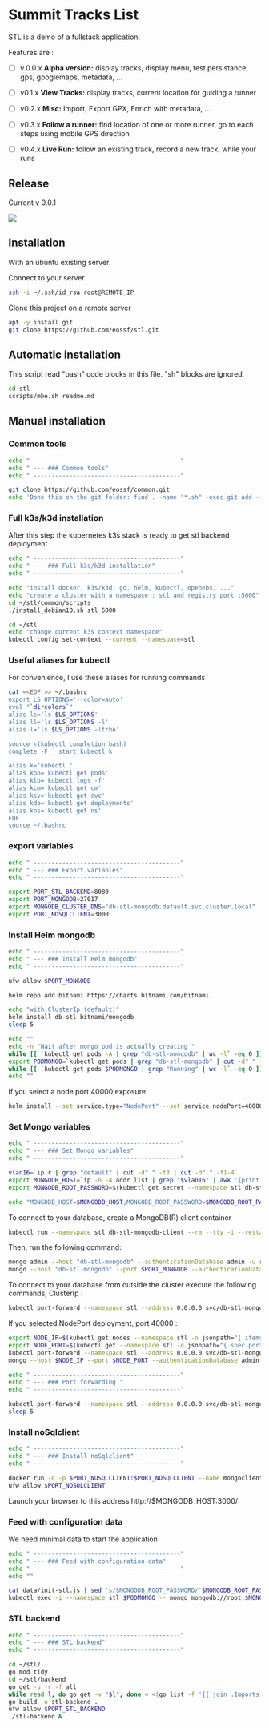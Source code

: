 # Summit Tracks List


STL is a demo of a fullstack application. 

Features are :

- [ ] v.0.0.x **Alpha version:** display tracks, display menu, test persistance, gps, googlemaps, metadata, ...
- [ ] v0.1.x **View Tracks:** display tracks, current location for guiding a runner
- [ ] v0.2.x **Misc:** Import, Export GPX, Enrich with metadata, ...
- [ ] v0.3.x **Follow a runner:** find location of one or more runner, go to each steps using mobile GPS direction
- [ ] v0.4.x **Live Run:** follow an existing track, record a new track, while your runs



## Release

Current v 0.0.1



![](images\stl-v0.0.1.PNG)

## Installation

With an ubuntu existing server.

Connect to your server

````sh
ssh -i ~/.ssh/id_rsa root@REMOTE_IP
````
Clone this project on a remote server
````sh
apt -y install git
git clone https://github.com/eossf/stl.git
````
## Automatic installation
This script read "bash" code blocks in this file. "sh" blocks are ignored. 
````sh
cd stl
scripts/mbe.sh readme.md
````
## Manual installation
### Common tools
````bash
echo " -----------------------------------------"
echo " --- ### Common tools"
echo " -----------------------------------------"

git clone https://github.com/eossf/common.git
echo 'Done this on the git folder: find . -name "*.sh" -exec git add --chmod=+x {} \;'

````
### Full k3s/k3d installation
After this step the kubernetes k3s stack is ready to get stl backend deployment
````bash
echo " -----------------------------------------"
echo " --- ### Full k3s/k3d installation"
echo " -----------------------------------------"

echo "install docker, k3s/k3d, go, helm, kubectl, openebs, ..." 
echo "create a cluster with a namespace : stl and registry port :5000"
cd ~/stl/common/scripts
./install_debian10.sh stl 5000

cd ~/stl
echo "change current k3s context namespace"
kubectl config set-context --current --namespace=stl
````

### Useful aliases for kubectl
For convenience, I use these aliases for running commands
````bash
cat <<EOF >> ~/.bashrc
export LS_OPTIONS='--color=auto'
eval "`dircolors`"
alias ls='ls $LS_OPTIONS'
alias ll='ls $LS_OPTIONS -l'
alias l='ls $LS_OPTIONS -ltrhA'

source <(kubectl completion bash)
complete -F __start_kubectl k

alias k='kubectl '
alias kpo='kubectl get pods'
alias klo='kubectl logs -f'
alias kcm='kubectl get cm'
alias ksv='kubectl get svc'
alias kde='kubectl get deployments'
alias kns='kubectl get ns'
EOF
source ~/.bashrc
````
### export variables
````bash
echo " -----------------------------------------"
echo " --- ### Export variables"
echo " -----------------------------------------"

export PORT_STL_BACKEND=8080
export PORT_MONGODB=27017
export MONGODB_CLUSTER_DNS="db-stl-mongodb.default.svc.cluster.local"
export PORT_NOSQLCLIENT=3000
````
### Install Helm mongodb
````bash
echo " -----------------------------------------"
echo " --- ### Install Helm mongodb"
echo " -----------------------------------------"

ufw allow $PORT_MONGODB

helm repo add bitnami https://charts.bitnami.com/bitnami

echo "with ClusterIp (default)"
helm install db-stl bitnami/mongodb
sleep 5

echo ""
echo -n "Wait after mongo pod is actually creating "
while [[ `kubectl get pods -A | grep "db-stl-mongodb" | wc -l` -eq 0 ]]; do echo -n ":"; sleep 1; done
export PODMONGO=`kubectl get pods | grep "db-stl-mongodb" | cut -d" " -f1`
while [[ `kubectl get pods $PODMONGO | grep "Running" | wc -l` -eq 0 ]]; do echo -n "."; sleep 1; done
echo ""
````

If you select a node port 40000 exposure
````sh
helm install --set service.type="NodePort" --set service.nodePort=40000 db-stl bitnami/mongodb
````

### Set Mongo variables
````bash
echo " -----------------------------------------"
echo " --- ### Set Mongo variables"
echo " -----------------------------------------"

vlan16=`ip r | grep "default" | cut -d" " -f3 | cut -d"." -f1-4`
export MONGODB_HOST=`ip -o -4 addr list | grep "$vlan16" | awk '{print $4}' | cut -d/ -f1 | head -1`
export MONGODB_ROOT_PASSWORD=$(kubectl get secret --namespace stl db-stl-mongodb -o jsonpath="{.data.mongodb-root-password}" | base64 --decode)

echo "MONGODB_HOST=$MONGODB_HOST;MONGODB_ROOT_PASSWORD=$MONGODB_ROOT_PASSWORD;PORT_STL_BACKEND=$PORT_STL_BACKEND"
````

To connect to your database, create a MongoDB(R) client container
````sh
kubectl run --namespace stl db-stl-mongodb-client --rm --tty -i --restart="Never" --env="PORT_MONGODB=$PORT_MONGODB" --env="MONGODB_ROOT_PASSWORD=$MONGODB_ROOT_PASSWORD" --image docker.io/bitnami/mongodb --command -- bash
````
Then, run the following command:
````sh
mongo admin --host "db-stl-mongodb" --authenticationDatabase admin -u root -p $MONGODB_ROOT_PASSWORD
mongo --host "db-stl-mongodb" --port $PORT_MONGODB --authenticationDatabase admin -p $MONGODB_ROOT_PASSWORD
````
To connect to your database from outside the cluster execute the following commands, ClusterIp :
 ````sh
kubectl port-forward --namespace stl --address 0.0.0.0 svc/db-stl-mongodb $PORT_MONGODB:$PORT_MONGODB &
 ````
If you selected NodePort deployment, port 40000 :
 ````sh
 export NODE_IP=$(kubectl get nodes --namespace stl -o jsonpath="{.items[0].status.addresses[0].address}")
 export NODE_PORT=$(kubectl get --namespace stl -o jsonpath="{.spec.ports[0].nodePort}" services mongodb-stl)
 kubectl port-forward --namespace stl --address 0.0.0.0 svc/db-stl-mongodb $PORT_MONGODB:$NODE_PORT &
 mongo --host $NODE_IP --port $NODE_PORT --authenticationDatabase admin -p $MONGODB_ROOT_PASSWORD
 ````

````bash
echo " -----------------------------------------"
echo " --- ### Port forwarding "
echo " -----------------------------------------"

kubectl port-forward --namespace stl --address 0.0.0.0 svc/db-stl-mongodb $PORT_MONGODB:$PORT_MONGODB &
sleep 5
````
### Install noSqlclient

````bash
echo " -----------------------------------------"
echo " --- ### Install noSqlclient"
echo " -----------------------------------------"

docker run -d -p $PORT_NOSQLCLIENT:$PORT_NOSQLCLIENT --name mongoclient -e MONGOCLIENT_DEFAULT_CONNECTION_URL="mongodb://root:$MONGODB_ROOT_PASSWORD@$MONGODB_HOST/admin?ssl=false" -e MONGOCLIENT_AUTH="true" -e MONGOCLIENT_USERNAME="root" -e MONGOCLIENT_PASSWORD="$MONGODB_ROOT_PASSWORD" mongoclient/mongoclient:latest
ufw allow $PORT_NOSQLCLIENT
````

Launch your browser to this address http://$MONGODB_HOST:3000/

### Feed with configuration data
We need minimal data to start the application
````bash
echo " -----------------------------------------"
echo " --- ### Feed with configuration data"
echo " -----------------------------------------"
echo ""

cat data/init-stl.js | sed 's/$MONGODB_ROOT_PASSWORD/'$MONGODB_ROOT_PASSWORD'/g' > /tmp/init-stl.js
kubectl exec -i --namespace stl $PODMONGO -- mongo mongodb://root:$MONGODB_ROOT_PASSWORD@$MONGODB_HOST:$PORT_MONGODB/ < /tmp/init-stl.js
````

### STL backend
````bash
echo " -----------------------------------------"
echo " --- ### STL backend"
echo " -----------------------------------------"

cd ~/stl/
go mod tidy
cd ~/stl/backend
go get -u -v -f all
while read l; do go get -v "$l"; done < <(go list -f '{{ join .Imports "\n" }}')
go build -o stl-backend .
ufw allow $PORT_STL_BACKEND
./stl-backend &
````